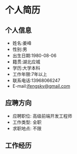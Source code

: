 个人简历
=====

个人信息
--
* 姓名:姜峰
* 性别:男
* 出生日期:1980-08-06
* 籍贯:湖北应城
* 学历:大学本科
* 工作年限:7年以上
* 联系电话:13968066247
* E-mail:jfengsky@gmail.com

应聘方向
--
* 应聘职位: 高级前端开发工程师
* 工作类型: 全职
* 求职地点: 不限

工作经历
--
